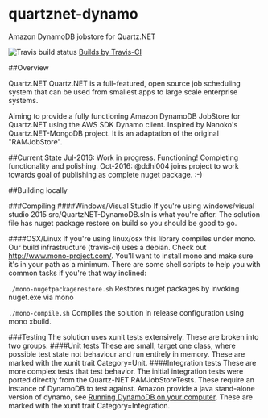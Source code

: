 # quartznet-dynamo
Amazon DynamoDB jobstore for Quartz.NET

![Travis build status](https://travis-ci.org/lukeryannetnz/quartznet-dynamodb.svg?branch=master) [Builds by Travis-CI](https://travis-ci.org/lukeryannetnz/quartznet-dynamodb)

##Overview

Quartz.NET Quartz.NET is a full-featured, open source job scheduling system that can be used from smallest apps to large scale enterprise systems.

Aiming to provide a fully functioning Amazon DynamoDB JobStore for Quartz.NET using the AWS SDK Dynamo client. Inspired by Nanoko's Quartz.NET-MongoDB project. It is an adaptation of the original "RAMJobStore".

##Current State
Jul-2016: Work in progress. Functioning! Completing functionality and polishing.
Oct-2016: @ddhi004 joins project to work towards goal of publishing as complete nuget package. :-)

##Building locally

###Compiling
####Windows/Visual Studio
If you're using windows/visual studio 2015 src/QuartzNET-DynamoDB.sln is what you're after. The solution file has nuget package restore on build so you should be good to go.

####OSX/Linux
If you're using linux/osx this library compiles under mono. Our build infrastructure (travis-ci) uses a debian. Check out http://www.mono-project.com/. You'll want to install mono and make sure it's in your path as a minimum.
There are some shell scripts to help you with common tasks if you're that way inclined:

`./mono-nugetpackagerestore.sh` Restores nuget packages by invoking nuget.exe via mono

`./mono-compile.sh` Compiles the solution in release configuration using mono xbuild.

###Testing
The solution uses xunit tests extensively. These are broken into two groups:
####Unit tests
These are small, target one class, where possible test state not behaviour and run entirely in memory. These are marked with the xunit trait Category=Unit.
####Integration tests
These are more complex tests that test behavior. The initial integration tests were ported directly from the Quartz-NET RAMJobStoreTests. These require an instance of DynamoDB to test against. Amazon provide a java stand-alone version of dynamo, see [Running DynamoDB on your computer](http://docs.aws.amazon.com/amazondynamodb/latest/developerguide/Tools.DynamoDBLocal.html). These are marked with the xunit trait Category=Integration.
